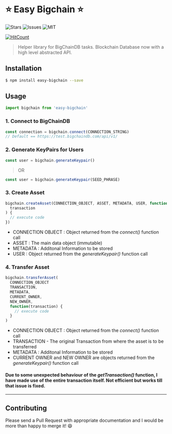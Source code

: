 # ⭐️ Easy Bigchain ⭐️

![Stars](https://img.shields.io/github/stars/knapsackt/easy-bigchain.svg?style=for-the-badge)
![Issues](https://img.shields.io/github/issues/knapsackt/easy-bigchain.svg?style=for-the-badge)
![MIT](https://img.shields.io/github/license/knapsackt/easy-bigchain.svg?style=for-the-badge)

[![HitCount](http://hits.dwyl.io/knapsackt/easy-bigchain.svg)](http://hits.dwyl.io/knapsackt/easy-bigchain)

> Helper library for BigChainDB tasks. Blockchain Database now with a high level abstracted API.

## Installation

```bash
$ npm install easy-bigchain --save
```

## Usage

```js
import bigchain from 'easy-bigchain'
```

### 1. Connect to BigChainDB

```js
const connection = bigchain.connect(CONNECTION_STRING)
// Default == https://test.bigchaindb.com/api/v1/
```

### 2. Generate KeyPairs for Users

```js
const user = bigchain.generateKeypair()
```

> OR

```js
const user = bigchain.generateKeypair(SEED_PHRASE)
```

### 3. Create Asset

```js
bigchain.createAsset(CONNECTION_OBJECT, ASSET, METADATA, USER, function(
  transaction
) {
  // execute code
})
```

- CONNECTION OBJECT : Object returned from the _connect()_ function call
- ASSET : The main data object (immutable)
- METADATA : Additonal Information to be stored
- USER : Object returned from the _generateKeypair()_ function call

### 4. Transfer Asset

```js
bigchain.transferAsset(
  CONNECTION_OBJECT
  TRANSACTION,
  METADATA,
  CURRENT_OWNER,
  NEW_OWNER,
  function(transaction) {
    // execute code
  }
)
```

- CONNECTION OBJECT : Object returned from the _connect()_ function call
- TRANSACTION - The original Transaction from where the asset is to be transferred
- METADATA : Additonal Information to be stored
- CURRENT OWNER and NEW OWNER are objects returned from the _generateKeypair()_ function call

#### Due to some unexpected behaviour of the _getTransaction()_ function, I have made use of the entire transaction itself. Not efficient but works till that issue is fixed.

---

## Contributing

Please send a Pull Request with appropriate documentation and I would be more than happy to merge it! 😄
